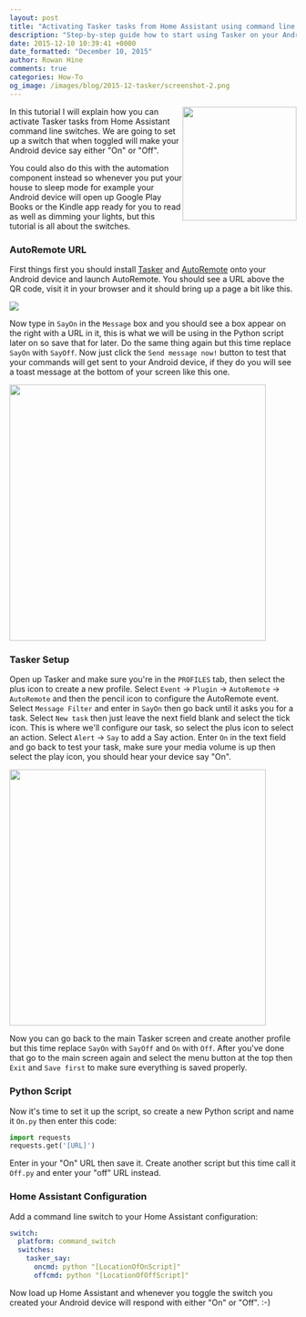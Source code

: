 ```yaml
---
layout: post
title: "Activating Tasker tasks from Home Assistant using command line switches"
description: "Step-by-step guide how to start using Tasker on your Android phone with Home Assistant"
date: 2015-12-10 10:39:41 +0000
date_formatted: "December 10, 2015"
author: Rowan Hine
comments: true
categories: How-To
og_image: /images/blog/2015-12-tasker/screenshot-2.png
---
```


<img src='/images/blog/2015-12-tasker/tasker-logo.png' style='clear: right; border:none; box-shadow: none; float: right; margin-bottom: 12px;' width='200' />
In this tutorial I will explain how you can activate Tasker tasks from Home Assistant command line switches. We are going to set up a switch that when toggled will make your Android device say either "On" or "Off".

You could also do this with the automation component instead so whenever you put your house to sleep mode for example your Android device will open up Google Play Books or the Kindle app ready for you to read as well as dimming your lights, but this tutorial is all about the switches.

<!--more-->

### AutoRemote URL

First things first you should install [Tasker](https://play.google.com/store/apps/details?id=net.dinglisch.android.taskerm) and [AutoRemote](https://play.google.com/store/apps/details?id=com.joaomgcd.autoremote) onto your Android device and launch AutoRemote. You should see a URL above the QR code, visit it in your browser and it should bring up a page a bit like this.

<p class='img'>
<img src='/images/blog/2015-12-tasker/screenshot-1.png'>
</p>

Now type in `SayOn` in the `Message` box and you should see a box appear on the right with a URL in it, this is what we will be using in the Python script later on so save that for later. Do the same thing again but this time replace `SayOn` with `SayOff`. Now just click the `Send message now!` button to test that your commands will get sent to your Android device, if they do you will see a toast message at the bottom of your screen like this one.

<p class='img'>
<img src='/images/blog/2015-12-tasker/screenshot-2.png' height='450' />
</p>

### Tasker Setup

Open up Tasker and make sure you're in the `PROFILES` tab, then select the plus icon to create a new profile. Select `Event` -> `Plugin` -> `AutoRemote` -> `AutoRemote` and then the pencil icon to configure the AutoRemote event. Select `Message Filter` and enter in `SayOn` then go back until it asks you for a task. Select `New task` then just leave the next field blank and select the tick icon. 
This is where we'll configure our task, so select the plus icon to select an action. Select `Alert` -> `Say` to add a Say action. Enter `On` in the text field and go back to test your task, make sure your media volume is up then select the play icon, you should hear your device say "On".

<p class='img'>
<img src='/images/blog/2015-12-tasker/screenshot-3.png' height='450' />
</p>

Now you can go back to the main Tasker screen and create another profile but this time replace `SayOn` with `SayOff` and `On` with `Off`. After you've done that go to the main screen again and select the menu button at the top then `Exit` and `Save first` to make sure everything is saved properly.

### Python Script

Now it's time to set it up the script, so create a new Python script and name it `On.py` then enter this code: 

```python
import requests
requests.get('[URL]')
```

Enter in your "On" URL then save it. Create another script but this time call it `Off.py` and enter your "off" URL instead.

### Home Assistant Configuration

Add a command line switch to your Home Assistant configuration:

```yaml
switch:
  platform: command_switch
  switches:
    tasker_say:
      oncmd: python "[LocationOfOnScript]"
      offcmd: python "[LocationOfOffScript]"
```

Now load up Home Assistant and whenever you toggle the switch you created your Android device will respond with either "On" or "Off". :-)
